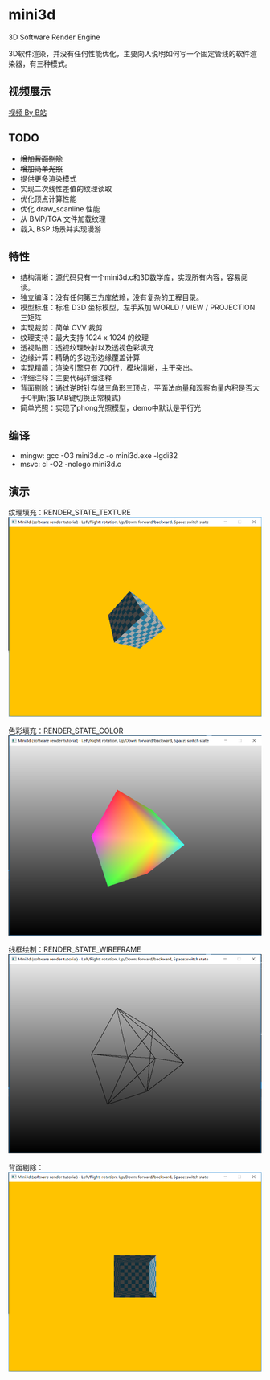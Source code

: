 # mini3d
3D Software Render Engine

3D软件渲染，并没有任何性能优化，主要向人说明如何写一个固定管线的软件渲染器，有三种模式。

## 视频展示
[视频 By B站](https://www.bilibili.com/video/av14108626/)

## TODO
- ~~增加背面剔除~~
- ~~增加简单光照~~
- 提供更多渲染模式
- 实现二次线性差值的纹理读取
- 优化顶点计算性能
- 优化 draw_scanline 性能
- 从 BMP/TGA 文件加载纹理
- 载入 BSP 场景并实现漫游

## 特性
- 结构清晰：源代码只有一个mini3d.c和3D数学库，实现所有内容，容易阅读。
- 独立编译：没有任何第三方库依赖，没有复杂的工程目录。
- 模型标准：标准 D3D 坐标模型，左手系加 WORLD / VIEW / PROJECTION 三矩阵
- 实现裁剪：简单 CVV 裁剪
- 纹理支持：最大支持 1024 x 1024 的纹理
- 透视贴图：透视纹理映射以及透视色彩填充
- 边缘计算：精确的多边形边缘覆盖计算
- 实现精简：渲染引擎只有 700行，模块清晰，主干突出。
- 详细注释：主要代码详细注释
- 背面剔除：通过逆时针存储三角形三顶点，平面法向量和观察向量内积是否大于0判断(按TAB键切换正常模式)
- 简单光照：实现了phong光照模型，demo中默认是平行光

## 编译
- mingw: gcc -O3 mini3d.c -o mini3d.exe -lgdi32
- msvc: cl -O2 -nologo mini3d.c

## 演示
纹理填充：RENDER_STATE_TEXTURE 
![image](https://github.com/xieyxpro/mini3d/blob/master/image/%E6%8D%95%E8%8E%B74.PNG)

色彩填充：RENDER_STATE_COLOR 
![image](https://github.com/xieyxpro/mini3d/blob/master/image/%E6%8D%95%E8%8E%B71.PNG)

线框绘制：RENDER_STATE_WIREFRAME 
![image](https://github.com/xieyxpro/mini3d/blob/master/image/%E6%8D%95%E8%8E%B72.PNG)

背面剔除：
![image](https://github.com/xieyxpro/mini3d/blob/master/image/%E6%8D%95%E8%8E%B73.PNG)
